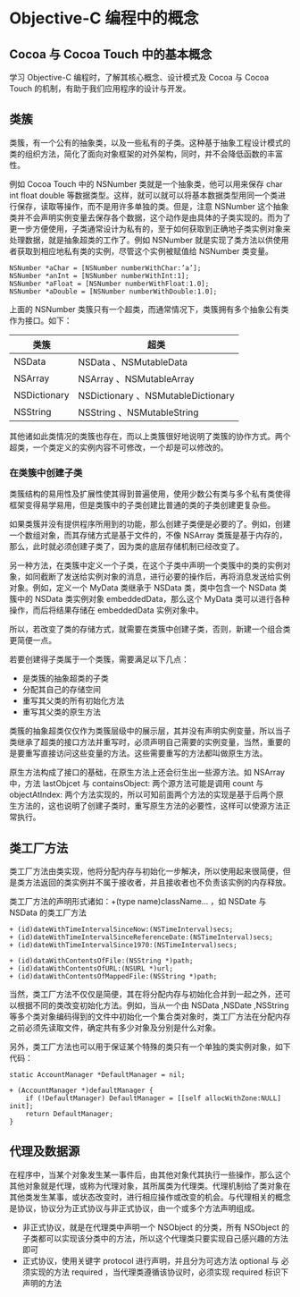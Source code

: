 # Objective-C 编程中的概念

## Cocoa 与 Cocoa Touch 中的基本概念
学习 Objective-C 编程时，了解其核心概念、设计模式及 Cocoa 与 Cocoa Touch 的机制，有助于我们应用程序的设计与开发。

## 类簇
类簇，有一个公有的抽象类，以及一些私有的子类。这种基于抽象工程设计模式的类的组织方法，简化了面向对象框架的对外架构，同时，并不会降低函数的丰富性。

例如 Cocoa Touch 中的 NSNumber 类就是一个抽象类，他可以用来保存 char int float double 等数据类型。这样，就可以就可以将基本数据类型用同一个类进行保存，读取等操作，而不是用许多单独的类。但是，注意 NSNumber 这个抽象类并不会声明实例变量去保存各个数据，这个动作是由具体的子类实现的。而为了更一步方便使用，子类通常设计为私有的，至于如何获取到正确地子类实例对象来处理数据，就是抽象超类的工作了。例如 NSNumber 就是实现了类方法以供使用者获取到相应地私有类的实例，尽管这个实例被赋值给 NSNumber 类变量。

```
NSNumber *aChar = [NSNumber numberWithChar:’a’];
NSNumber *anInt = [NSNumber numberWithInt:1];
NSNumber *aFloat = [NSNumber numberWithFloat:1.0];
NSNumber *aDouble = [NSNumber numberWithDouble:1.0];
```

上面的 NSNumber 类簇只有一个超类，而通常情况下，类簇拥有多个抽象公有类作为接口。如下：

|类簇|超类|
|----|----|
|NSData|NSData 、NSMutableData|
|NSArray|NSArray 、NSMutableArray|
|NSDictionary|NSDictionary 、NSMutableDictionary|
|NSString|NSString 、NSMutableString|

其他诸如此类情况的类簇也存在，而以上类簇很好地说明了类簇的协作方式。两个超类，一个类定义的实例内容不可修改，一个却是可以修改的。

### 在类簇中创建子类
类簇结构的易用性及扩展性使其得到普遍使用，使用少数公有类与多个私有类使得框架变得易学易用，但是类簇中的子类创建比普通的类的子类创建更复杂些。

如果类簇并没有提供程序所用到的功能，那么创建子类便是必要的了。例如，创建一个数组对象，而其存储方式是基于文件的，不像 NSArray 类簇是基于内存的，那么，此时就必须创建子类了，因为类的底层存储机制已经改变了。

另一种方法，在类簇中定义一个子类，在这个子类中声明一个类簇中的类的实例对象，如同截断了发送给实例对象的消息，进行必要的操作后，再将消息发送给实例对象。例如，定义一个 MyData 类继承于 NSData 类，类中包含一个 NSData 类簇中的 NSData 类实例对象 embeddedData，那么这个 MyData 类可以进行各种操作，而后将结果存储在 embeddedData 实例对象中。

所以，若改变了类的存储方式，就需要在类簇中创建子类，否则，新建一个组合类更简便一点。

若要创建得子类属于一个类簇，需要满足以下几点：

* 是类簇的抽象超类的子类
* 分配其自己的存储空间
* 重写其父类的所有初始化方法
* 重写其父类的原生方法

类簇的抽象超类仅仅作为类簇层级中的展示层，其并没有声明实例变量，所以当子类继承了超类的接口方法并重写时，必须声明自己需要的实例变量，当然，重要的是要重写直接访问这些变量的方法。这些需要重写的方法都叫做原生方法。

原生方法构成了接口的基础，在原生方法上还会衍生出一些源方法。如 NSArray 中，方法 lastObjcet 与 containsObject: 两个源方法可能是调用 count 与 objectAtIndex: 两个方法实现的，所以可知前面两个方法的实现是基于后两个原生方法的，这也说明了创建子类时，重写原生方法的必要性，这样可以使源方法正常执行。

## 类工厂方法
类工厂方法由类实现，他将分配内存与初始化一步解决，所以使用起来很简便，但是类方法返回的类实例并不属于接收者，并且接收者也不负责该实例的内存释放。

类工厂方法的声明形式诸如：+(type name)className...  ，如 NSDate 与 NSData 的类工厂方法

```
+ (id)dateWithTimeIntervalSinceNow:(NSTimeInterval)secs;
+ (id)dateWithTimeIntervalSinceReferenceDate:(NSTimeInterval)secs;
+ (id)dateWithTimeIntervalSince1970:(NSTimeInterval)secs;

+ (id)dataWithContentsOfFile:(NSString *)path;
+ (id)dataWithContentsOfURL:(NSURL *)url;
+ (id)dataWithContentsOfMappedFile:(NSString *)path;
```

当然，类工厂方法不仅仅是简便，其在将分配内存与初始化合并到一起之外，还可以根据不同的类改变初始化方法。例如，当从一个由 NSData ,NSDate ,NSString 等多个类对象编码得到的文件中初始化一个集合类对象时，类工厂方法在分配内存之前必须先读取文件，确定共有多少对象及分别是什么对象。

另外，类工厂方法也可以用于保证某个特殊的类只有一个单独的类实例对象，如下代码：

```
static AccountManager *DefaultManager = nil;
 
+ (AccountManager *)defaultManager {
    if (!DefaultManager) DefaultManager = [[self allocWithZone:NULL] init];
    return DefaultManager;
}
```

## 代理及数据源
在程序中，当某个对象发生某一事件后，由其他对象代其执行一些操作，那么这个其他对象就是代理，或称为代理对象，其所属类为代理类。代理机制给了类对象在其他类发生某事，或状态改变时，进行相应操作或改变的机会。与代理相关的概念是协议，协议分为正式协议与非正式协议，由一个或多个方法声明组成。

* 非正式协议，就是在代理类中声明一个 NSObject 的分类，所有 NSObject 的子类都可以实现该分类中的方法，所以这个代理类只要实现自己感兴趣的方法即可
* 正式协议，使用关键字 protocol 进行声明，并且分为可选方法 optional 与 必须实现的方法 required ，当代理类遵循该协议时，必须实现 required 标识下声明的方法


